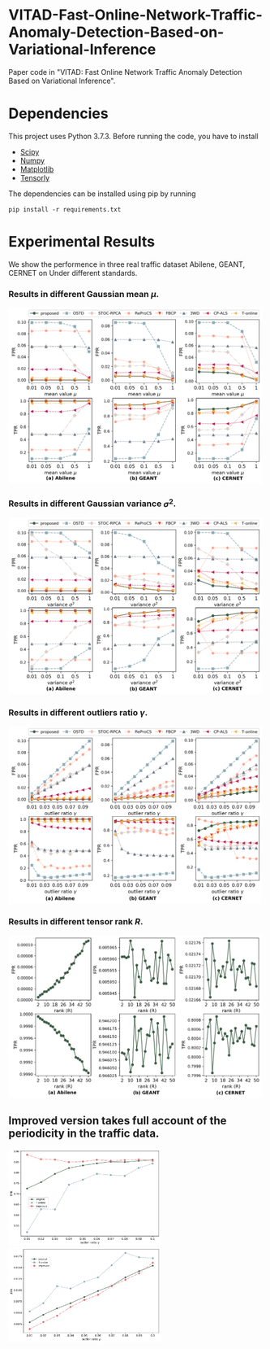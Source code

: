 # VITAD-Fast-Online-Network-Traffic-Anomaly-Detection-Based-on-Variational-Inference
Paper code in "VITAD: Fast Online Network Traffic Anomaly Detection Based on Variational Inference".
# Dependencies
This project uses Python 3.7.3. Before running the code, you have to install
* [Scipy](https://www.scipy.org/)
* [Numpy](http://www.numpy.org/)
* [Matplotlib](https://matplotlib.org/)
* [Tensorly](http://tensorly.org/)

The dependencies can be installed using pip by running

```
pip install -r requirements.txt
```
# Experimental Results
We show the performence in three real traffic dataset Abilene, GEANT, CERNET on Under different standards.

### Results in different Gaussian mean $\mu$.
<img src="image/mu.png" width="500"/>

### Results in different Gaussian variance $\sigma^2$.
<img src="image/sigma.png" width="500"/>

### Results in different outliers ratio $\gamma$.
<img src="image/ratio.png" width="500"/>

### Results in different tensor rank $R$.
<img src="image/R.png" width="500"/>

## Improved version takes full account of the periodicity in the traffic data.
<img src="image/ratio2_TPRS.png" width="300"/>
<img src="image/ratio2_FPRS.png" width="300"/>
